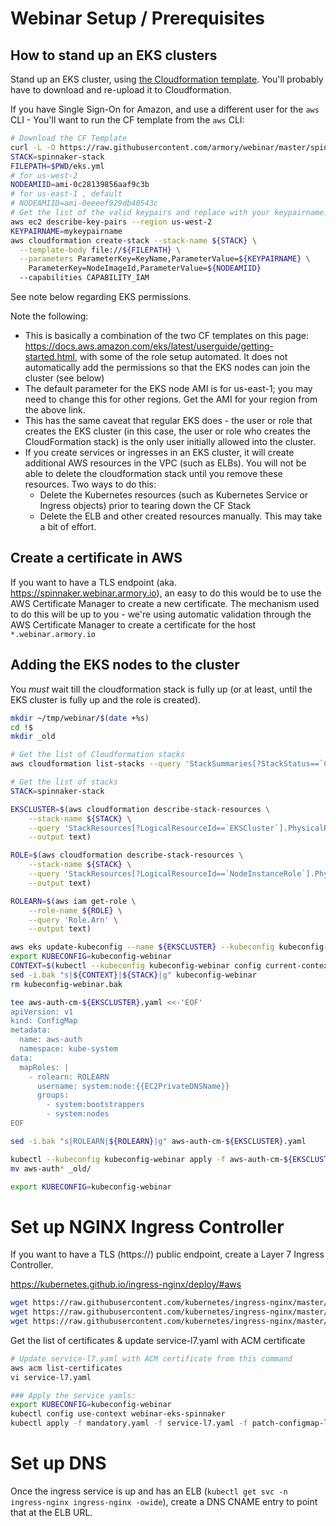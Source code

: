 # Webinar Setup / Prerequisites

## How to stand up an EKS clusters
Stand up an EKS cluster, using [the Cloudformation template](misc/eks.yml).  You'll probably have to download and re-upload it to Cloudformation. 

If you have Single Sign-On for Amazon, and use a different user for the `aws` CLI - You'll want to run the CF template from the `aws` CLI: 
```bash
# Download the CF Template
curl -L -O https://raw.githubusercontent.com/armory/webinar/master/spinnaker-in-30-minutes/misc/eks.yml
STACK=spinnaker-stack
FILEPATH=$PWD/eks.yml
# for us-west-2
NODEAMIID=ami-0c28139856aaf9c3b 
# for us-east-1 , default
# NODEAMIID=ami-0eeeef929db40543c
# Get the list of the valid keypairs and replace with your keypairname.
aws ec2 describe-key-pairs --region us-west-2 
KEYPAIRNAME=mykeypairname
aws cloudformation create-stack --stack-name ${STACK} \
  --template-body file://${FILEPATH} \
  --parameters ParameterKey=KeyName,ParameterValue=${KEYPAIRNAME} \
    ParameterKey=NodeImageId,ParameterValue=${NODEAMIID}
  --capabilities CAPABILITY_IAM
```
See note below regarding EKS permissions.

Note the following:
* This is basically a combination of the two CF templates on this page: https://docs.aws.amazon.com/eks/latest/userguide/getting-started.html, with some of the role setup automated.  It does not automatically add the permissions so that the EKS nodes can join the cluster (see below)
* The default parameter for the EKS node AMI is for us-east-1; you may need to change this for other regions.  Get the AMI for your region from the above link.
* This has the same caveat that regular EKS does - the user or role that creates the EKS cluster (in this case, the user or role who creates the CloudFormation stack) is the only user initially allowed into the cluster.  
* If you create services or ingresses in an EKS cluster, it will create additional AWS resources in the VPC (such as ELBs).  You will not be able to delete the cloudformation stack until you remove these resources.  Two ways to do this:
    * Delete the Kubernetes resources (such as Kubernetes Service or Ingress objects) prior to tearing down the CF Stack
    * Delete the ELB and other created resources manually.  This may take a bit of effort.

## Create a certificate in AWS
If you want to have a TLS endpoint (aka. https://spinnaker.webinar.armory.io), an easy to do this would be to use the AWS Certificate Manager to create a new certificate. The mechanism used to do this will be up to you - we're using automatic validation through the AWS Certificate Manager to create a certificate for the host `*.webinar.armory.io`

## Adding the EKS nodes to the cluster
You *must* wait till the cloudformation stack is fully up (or at least, until the EKS cluster is fully up and the role is created).
```bash
mkdir ~/tmp/webinar/$(date +%s)
cd !$
mkdir _old

# Get the list of Cloudformation stacks
aws cloudformation list-stacks --query 'StackSummaries[?StackStatus==`CREATE_COMPLETE` && TemplateDescription==`Amazon EKS Sample VPC`]'

# Get the list of stacks
STACK=spinnaker-stack  

EKSCLUSTER=$(aws cloudformation describe-stack-resources \
    --stack-name ${STACK} \
    --query 'StackResources[?LogicalResourceId==`EKSCluster`].PhysicalResourceId' \
    --output text)

ROLE=$(aws cloudformation describe-stack-resources \
    --stack-name ${STACK} \
    --query 'StackResources[?LogicalResourceId==`NodeInstanceRole`].PhysicalResourceId' \
    --output text)

ROLEARN=$(aws iam get-role \
    --role-name ${ROLE} \
    --query 'Role.Arn' \
    --output text)

aws eks update-kubeconfig --name ${EKSCLUSTER} --kubeconfig kubeconfig-webinar
export KUBECONFIG=kubeconfig-webinar
CONTEXT=$(kubectl --kubeconfig kubeconfig-webinar config current-context)
sed -i.bak "s|${CONTEXT}|${STACK}|g" kubeconfig-webinar
rm kubeconfig-webinar.bak

tee aws-auth-cm-${EKSCLUSTER}.yaml <<-'EOF'
apiVersion: v1
kind: ConfigMap
metadata:
  name: aws-auth
  namespace: kube-system
data:
  mapRoles: |
    - rolearn: ROLEARN
      username: system:node:{{EC2PrivateDNSName}}
      groups:
        - system:bootstrappers
        - system:nodes
EOF

sed -i.bak "s|ROLEARN|${ROLEARN}|g" aws-auth-cm-${EKSCLUSTER}.yaml

kubectl --kubeconfig kubeconfig-webinar apply -f aws-auth-cm-${EKSCLUSTER}.yaml
mv aws-auth* _old/

export KUBECONFIG=kubeconfig-webinar
```

# Set up NGINX Ingress Controller
If you want to have a TLS (https://) public endpoint, create a Layer 7 Ingress Controller.

https://kubernetes.github.io/ingress-nginx/deploy/#aws

```bash
wget https://raw.githubusercontent.com/kubernetes/ingress-nginx/master/deploy/mandatory.yaml
wget https://raw.githubusercontent.com/kubernetes/ingress-nginx/master/deploy/provider/aws/service-l7.yaml
wget https://raw.githubusercontent.com/kubernetes/ingress-nginx/master/deploy/provider/aws/patch-configmap-l7.yaml
```
Get the list of certificates & update service-l7.yaml with ACM certificate
```bash
# Update service-l7.yaml with ACM certificate from this command
aws acm list-certificates
vi service-l7.yaml
```

```bash
### Apply the service yamls:
export KUBECONFIG=kubeconfig-webinar
kubectl config use-context webinar-eks-spinnaker
kubectl apply -f mandatory.yaml -f service-l7.yaml -f patch-configmap-l7.yaml
```

# Set up DNS
Once the ingress service is up and has an ELB (`kubectl get svc -n ingress-nginx ingress-nginx -owide`), create a DNS CNAME entry to point that at the ELB URL.